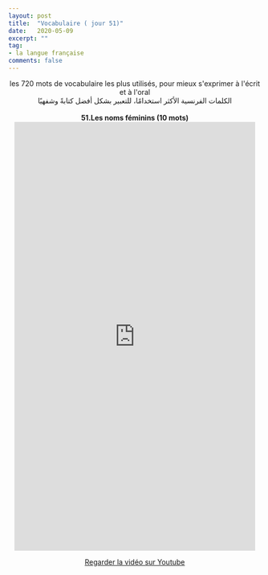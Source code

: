 ```yaml
---
layout: post
title:  "Vocabulaire ( jour 51)"
date:   2020-05-09
excerpt: ""
tag:
- la langue française
comments: false
---
```

 <center>     les 720 mots de vocabulaire les plus utilisés, pour mieux s'exprimer à l'écrit et à l'oral <br> الكلمات الفرنسية الأكثر استخدامًا، للتعبير بشكل أفضل كتابةً وشفهيًا <br><br>     <strong> 51.Les noms féminins (10 mots)</strong>     <br> <iframe width="480" height="853" src="https://www.youtube.com/embed/kYdLQH6l5dM" title="youtube video player" frameborder="0" allow="accelerometer, autoplay, clipboard-write, encrypted-media, gyroscope, picture-in-picture, web-share" allowfullscreen></iframe>     <br> <p markdown="0"><a href="https://youtube.com/shorts/kYdLQH6l5dM" class="btn btn-danger" target="_blank">Regarder la vidéo sur Youtube</a></p> </center>
